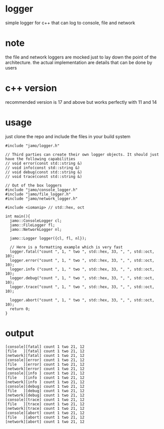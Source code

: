 # logger
simple logger for c++ that can log to console, file and network

# note
the file and network loggers are mocked just to lay down the point of the architecture. the actual
implementation are details that can be done by users

# c++ version
recommended version is 17 and above but works perfectly with 11 and 14

# usage
just clone the repo and include the files in your build system
```
#include "jamo/logger.h"

// Third parties can create their own logger objects. It should just have the following capabilities
// void error(const std::string &)
// void info(const std::string &)
// void debug(const std::string &)
// void trace(const std::string &)

// Out of the box loggers
#include "jamo/console_logger.h"
#include "jamo/file_logger.h"
#include "jamo/network_logger.h"

#include <iomanip> // std::hex, oct

int main(){
  jamo::ConsoleLogger cl;
  jamo::FileLogger fl;
  jamo::NetworkLogger nl;

  jamo::Logger logger({cl, fl, nl});
  
  // Here is a formatting example which is very fast
  logger.fatal("count ", 1, " two ", std::hex, 33, ", ", std::oct, 10);
  logger.error("count ", 1, " two ", std::hex, 33, ", ", std::oct, 10);
  logger.info ("count ", 1, " two ", std::hex, 33, ", ", std::oct, 10);
  logger.debug("count ", 1, " two ", std::hex, 33, ", ", std::oct, 10);
  logger.trace("count ", 1, " two ", std::hex, 33, ", ", std::oct, 10);
  
  logger.abort("count ", 1, " two ", std::hex, 33, ", ", std::oct, 10);
  return 0;
}
```

# output
```
[console][fatal] count 1 two 21, 12
[file   ][fatal] count 1 two 21, 12
[network][fatal] count 1 two 21, 12
[console][error] count 1 two 21, 12
[file   ][error] count 1 two 21, 12
[network][error] count 1 two 21, 12
[console][info ] count 1 two 21, 12
[file   ][info ] count 1 two 21, 12
[network][info ] count 1 two 21, 12
[console][debug] count 1 two 21, 12
[file   ][debug] count 1 two 21, 12
[network][debug] count 1 two 21, 12
[console][trace] count 1 two 21, 12
[file   ][trace] count 1 two 21, 12
[network][trace] count 1 two 21, 12
[console][abort] count 1 two 21, 12
[file   ][abort] count 1 two 21, 12
[network][abort] count 1 two 21, 12
```
